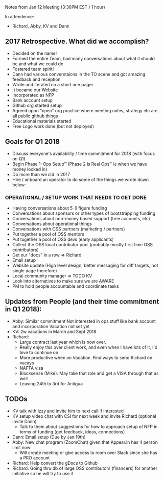 Notes from Jan 12 Meeting (3:30PM EST / 1 hour)

In attendence:
- Richard, Abby, KV and Dann

## 2017 Retrospective. What did we accomplish?

- Decided on the name!
- Formed the entire Team, had many conversations about what it should be and what we could do
- Fostered team spirit! 
- Dann had various converstaions in the TO scene and got amazing feedback and reception
- Wrote and iterated on a short one pager
- It became our Website
- Incorporated as NFP
- Bank account setup
- Github org started setup
- Agreed upon "open" org practice where meeting notes, strategy etc are all public github things
- Educational materials started 
- Free Logo work done (but not deployed)

## Goals for Q1 2018
- Discuss everyone's availability / time commitment for 2018 (with focus on Q1)
- Begin Phase 1: Ops Setup™ (Phase 2 is Real Ops™ ie when we have money locked in)
- Do more than we did in 2017
- Hire / onboard an operator to do some of the things we wrote down below:

### OPERATIONAL / SETUP WORK THAT NEEDS TO GET DONE
- Having conversations about 5-6 figure funding
- Conversations about sponsors or other types of bootstrapping funding
- Conversations about non-money based support (free accounts, etc)
- Conversations about operational things 
- Conversations with OSS partners (marketing / partners)
- Put together a pool of OSS mentors
- Put together a pool of OSS devs (early applicants)
- Collect the OSS local contributor pool (probably mostly first time OSS contributors)
- Get our "docs" in a row => Richard
- Email setup
- Website update (High level design, better messaging for diff targets, not single page therefore)
- Local community manager => TODO KV
- Look into alternatives to make sure we are AWARE
- PM to hold people accountable and coordinate tasks



## Updates from People (and their time commitment in Q1 2018):
 - Abby: Similar commitment
         Not interested in ops stuff like bank account and incorporation
         Vacation not set yet
 - KV: 2w vacations in March and Sept 2018
 - Richard: 
    - Large contract last year which is now over. 
    - Really enjoy this over client work, and even when I have lots of it, I'd love to continue on
    - More productive when on Vacation. Find ways to send Richard on vacays
    - NAFTA visa
    - Blocksense (Mike). May take that role and get a VISA through that as well
    - Leaving 24th to 3rd for Antigua


## TODOs

- KV talk with Izzy and invite him to next call if interested
- KV setup video chat with CSI for next week and invite Richard (optional invite Dann)
  - Talk to them about suggestions for how to approach setup of NFP in terms of funding (get feedback, ideas, connections)
- Dann: Email setup (Due by Jan 19th)
- Abby: New chat program (ZoomChat) given that Appear.in has 4 person limit now
  - Will create meeting or give access to room over Slack since she has a PRO account
- Richard: Help convert the gDocs to Github
- Richard: Going thru db of large OSS contributors (financers) for another initiative so he will try to use it 